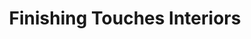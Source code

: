 ---
title: "Finishing Touches Interiors"
url: /chicago/finishing-touches-interiors/
shop: interior decoration
---